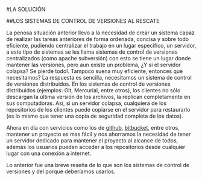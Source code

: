 #LA SOLUCIÓN

##LOS SISTEMAS DE CONTROL DE VERSIONES AL RESCATE

La penosa situación anterior llevo a la necesidad de crear un sistema capaz de realizar las tareas anteriores de forma ordenada, concisa y sobre todo eficiente, pudiendo centralizar el trabajo en un lugar especifico, un servidor, a este tipo de sistemas se les llama sistemas de control de versiones centralizados (como apache subversión) con esto se tiene un lugar donde mantener las versiones, pero aun existe un problema, ¿Y si el servidor colapsa? Se pierde todo!.
Tampoco suena muy eficiente, entonces que necesitamos? La respuesta es sencilla, necesitamos un sistema de control de versiones distribuidos.
En los sistemas de control de versiones distribuidos (ejemplos: Git, Mercurial, entre otros), los clientes no sólo descargan la última versión de los archivos, la replican completamente en sus computadoras. Así, si un servidor colapsa, cualquiera de los repositorios de los clientes puede copiarse en el servidor para restaurarlo (es lo mismo que tener una copia de seguridad completa de los datos). 

Ahora en día con servicios como los de [github](https://github.com/), [bitbucket](https://bitbucket.org/), entre otros, mantener un proyecto es mas fácil y nos ahorramos la necesidad de tener un servidor dedicado para mantener el proyecto al alcance de todos, además los usuarios pueden acceder a los repositorios desde cualquier lugar con una conexión a internet.

Lo anterior fue una breve reseña de lo que son los sistemas de control de versiones y del porque deberíamos usarlos.

